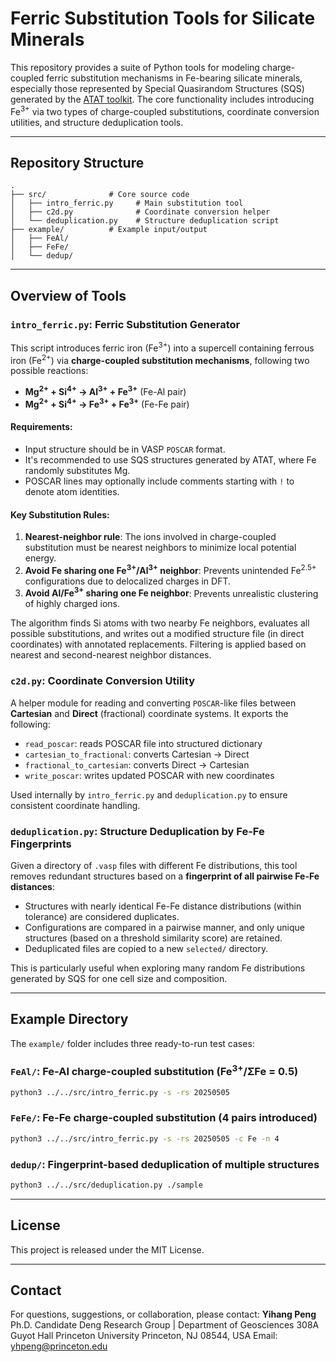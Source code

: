 # Ferric Substitution Tools for Silicate Minerals

This repository provides a suite of Python tools for modeling charge-coupled ferric substitution mechanisms in Fe-bearing silicate minerals, especially those represented by Special Quasirandom Structures (SQS) generated by the [ATAT toolkit](https://www.brown.edu/Departments/Engineering/Labs/avdw/atat/). The core functionality includes introducing Fe<sup>3+</sup> via two types of charge-coupled substitutions, coordinate conversion utilities, and structure deduplication tools.

---

## Repository Structure

```
.
├── src/              # Core source code
│   ├── intro_ferric.py     # Main substitution tool
│   ├── c2d.py              # Coordinate conversion helper
│   └── deduplication.py    # Structure deduplication script
├── example/          # Example input/output
│   ├── FeAl/
│   ├── FeFe/
│   └── dedup/
```

---

## Overview of Tools

### `intro_ferric.py`: Ferric Substitution Generator

This script introduces ferric iron (Fe<sup>3+</sup>) into a supercell containing ferrous iron (Fe<sup>2+</sup>) via **charge-coupled substitution mechanisms**, following two possible reactions:

* **Mg<sup>2+</sup> + Si<sup>4+</sup> → Al<sup>3+</sup> + Fe<sup>3+</sup>**  (Fe-Al pair)
* **Mg<sup>2+</sup> + Si<sup>4+</sup> → Fe<sup>3+</sup> + Fe<sup>3+</sup>**  (Fe-Fe pair)

#### Requirements:

* Input structure should be in VASP `POSCAR` format.
* It's recommended to use SQS structures generated by ATAT, where Fe randomly substitutes Mg.
* POSCAR lines may optionally include comments starting with `!` to denote atom identities.

#### Key Substitution Rules:

1. **Nearest-neighbor rule**: The ions involved in charge-coupled substitution must be nearest neighbors to minimize local potential energy.
2. **Avoid Fe sharing one Fe<sup>3+</sup>/Al<sup>3+</sup> neighbor**: Prevents unintended Fe<sup>2.5+</sup> configurations due to delocalized charges in DFT.
3. **Avoid Al/Fe<sup>3+</sup> sharing one Fe neighbor**: Prevents unrealistic clustering of highly charged ions.

The algorithm finds Si atoms with two nearby Fe neighbors, evaluates all possible substitutions, and writes out a modified structure file (in direct coordinates) with annotated replacements. Filtering is applied based on nearest and second-nearest neighbor distances.

### `c2d.py`: Coordinate Conversion Utility

A helper module for reading and converting `POSCAR`-like files between **Cartesian** and **Direct** (fractional) coordinate systems. It exports the following:

* `read_poscar`: reads POSCAR file into structured dictionary
* `cartesian_to_fractional`: converts Cartesian → Direct
* `fractional_to_cartesian`: converts Direct → Cartesian
* `write_poscar`: writes updated POSCAR with new coordinates

Used internally by `intro_ferric.py` and `deduplication.py` to ensure consistent coordinate handling.

### `deduplication.py`: Structure Deduplication by Fe-Fe Fingerprints

Given a directory of `.vasp` files with different Fe distributions, this tool removes redundant structures based on a **fingerprint of all pairwise Fe-Fe distances**:

* Structures with nearly identical Fe-Fe distance distributions (within tolerance) are considered duplicates.
* Configurations are compared in a pairwise manner, and only unique structures (based on a threshold similarity score) are retained.
* Deduplicated files are copied to a new `selected/` directory.

This is particularly useful when exploring many random Fe distributions generated by SQS for one cell size and composition.

---

## Example Directory

The `example/` folder includes three ready-to-run test cases:

### `FeAl/`: Fe-Al charge-coupled substitution (Fe<sup>3+</sup>/ΣFe = 0.5)

```bash
python3 ../../src/intro_ferric.py -s -rs 20250505
```

### `FeFe/`: Fe-Fe charge-coupled substitution (4 pairs introduced)

```bash
python3 ../../src/intro_ferric.py -s -rs 20250505 -c Fe -n 4
```

### `dedup/`: Fingerprint-based deduplication of multiple structures

```bash
python3 ../../src/deduplication.py ./sample
```

---

## License

This project is released under the MIT License.

---

## Contact

For questions, suggestions, or collaboration, please contact:
**Yihang Peng**
Ph.D. Candidate
Deng Research Group | Department of Geosciences
308A Guyot Hall
Princeton University
Princeton, NJ 08544, USA
Email: yhpeng@princeton.edu
